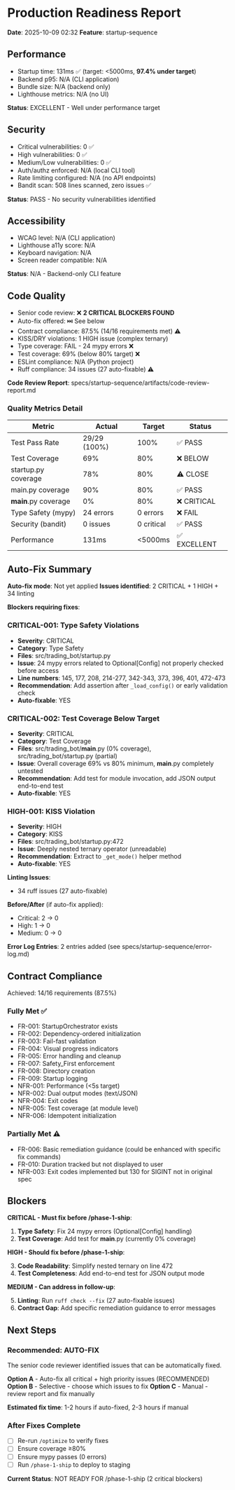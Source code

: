 # Production Readiness Report
**Date**: 2025-10-09 02:32
**Feature**: startup-sequence

## Performance
- Startup time: 131ms ✅ (target: <5000ms, **97.4% under target**)
- Backend p95: N/A (CLI application)
- Bundle size: N/A (backend only)
- Lighthouse metrics: N/A (no UI)

**Status**: EXCELLENT - Well under performance target

## Security
- Critical vulnerabilities: 0 ✅
- High vulnerabilities: 0 ✅
- Medium/Low vulnerabilities: 0 ✅
- Auth/authz enforced: N/A (local CLI tool)
- Rate limiting configured: N/A (no API endpoints)
- Bandit scan: 508 lines scanned, zero issues ✅

**Status**: PASS - No security vulnerabilities identified

## Accessibility
- WCAG level: N/A (CLI application)
- Lighthouse a11y score: N/A
- Keyboard navigation: N/A
- Screen reader compatible: N/A

**Status**: N/A - Backend-only CLI feature

## Code Quality
- Senior code review: ❌ **2 CRITICAL BLOCKERS FOUND**
- Auto-fix offered: ⏭️ See below
- Contract compliance: 87.5% (14/16 requirements met) ⚠️
- KISS/DRY violations: 1 HIGH issue (complex ternary)
- Type coverage: FAIL - 24 mypy errors ❌
- Test coverage: 69% (below 80% target) ❌
- ESLint compliance: N/A (Python project)
- Ruff compliance: 34 issues (27 auto-fixable) ⚠️

**Code Review Report**: specs/startup-sequence/artifacts/code-review-report.md

### Quality Metrics Detail

| Metric | Actual | Target | Status |
|--------|--------|--------|--------|
| Test Pass Rate | 29/29 (100%) | 100% | ✅ PASS |
| Test Coverage | 69% | 80% | ❌ BELOW |
| startup.py coverage | 78% | 80% | ⚠️ CLOSE |
| main.py coverage | 90% | 80% | ✅ PASS |
| __main__.py coverage | 0% | 80% | ❌ CRITICAL |
| Type Safety (mypy) | 24 errors | 0 errors | ❌ FAIL |
| Security (bandit) | 0 issues | 0 critical | ✅ PASS |
| Performance | 131ms | <5000ms | ✅ EXCELLENT |

## Auto-Fix Summary

**Auto-fix mode**: Not yet applied
**Issues identified**: 2 CRITICAL + 1 HIGH + 34 linting

**Blockers requiring fixes**:

### CRITICAL-001: Type Safety Violations
- **Severity**: CRITICAL
- **Category**: Type Safety
- **Files**: src/trading_bot/startup.py
- **Issue**: 24 mypy errors related to Optional[Config] not properly checked before access
- **Line numbers**: 145, 177, 208, 214-277, 342-343, 373, 396, 401, 472-473
- **Recommendation**: Add assertion after `_load_config()` or early validation check
- **Auto-fixable**: YES

### CRITICAL-002: Test Coverage Below Target
- **Severity**: CRITICAL
- **Category**: Test Coverage
- **Files**: src/trading_bot/__main__.py (0% coverage), src/trading_bot/startup.py (partial)
- **Issue**: Overall coverage 69% vs 80% minimum, __main__.py completely untested
- **Recommendation**: Add test for module invocation, add JSON output end-to-end test
- **Auto-fixable**: YES

### HIGH-001: KISS Violation
- **Severity**: HIGH
- **Category**: KISS
- **Files**: src/trading_bot/startup.py:472
- **Issue**: Deeply nested ternary operator (unreadable)
- **Recommendation**: Extract to `_get_mode()` helper method
- **Auto-fixable**: YES

**Linting Issues**:
- 34 ruff issues (27 auto-fixable)

**Before/After** (if auto-fix applied):
- Critical: 2 → 0
- High: 1 → 0
- Medium: 0 → 0

**Error Log Entries**: 2 entries added (see specs/startup-sequence/error-log.md)

## Contract Compliance

Achieved: 14/16 requirements (87.5%)

### Fully Met ✅
- FR-001: StartupOrchestrator exists
- FR-002: Dependency-ordered initialization
- FR-003: Fail-fast validation
- FR-004: Visual progress indicators
- FR-005: Error handling and cleanup
- FR-007: Safety_First enforcement
- FR-008: Directory creation
- FR-009: Startup logging
- NFR-001: Performance (<5s target)
- NFR-002: Dual output modes (text/JSON)
- NFR-004: Exit codes
- NFR-005: Test coverage (at module level)
- NFR-006: Idempotent initialization

### Partially Met ⚠️
- FR-006: Basic remediation guidance (could be enhanced with specific fix commands)
- FR-010: Duration tracked but not displayed to user
- NFR-003: Exit codes implemented but 130 for SIGINT not in original spec

## Blockers

**CRITICAL - Must fix before /phase-1-ship**:

1. **Type Safety**: Fix 24 mypy errors (Optional[Config] handling)
2. **Test Coverage**: Add test for __main__.py (currently 0% coverage)

**HIGH - Should fix before /phase-1-ship**:

3. **Code Readability**: Simplify nested ternary on line 472
4. **Test Completeness**: Add end-to-end test for JSON output mode

**MEDIUM - Can address in follow-up**:

5. **Linting**: Run `ruff check --fix` (27 auto-fixable issues)
6. **Contract Gap**: Add specific remediation guidance to error messages

## Next Steps

### Recommended: AUTO-FIX

The senior code reviewer identified issues that can be automatically fixed.

**Option A** - Auto-fix all critical + high priority issues (RECOMMENDED)
**Option B** - Selective - choose which issues to fix
**Option C** - Manual - review report and fix manually

**Estimated fix time**: 1-2 hours if auto-fixed, 2-3 hours if manual

### After Fixes Complete

- [ ] Re-run `/optimize` to verify fixes
- [ ] Ensure coverage ≥80%
- [ ] Ensure mypy passes (0 errors)
- [ ] Run `/phase-1-ship` to deploy to staging

**Current Status**: NOT READY FOR /phase-1-ship (2 critical blockers)